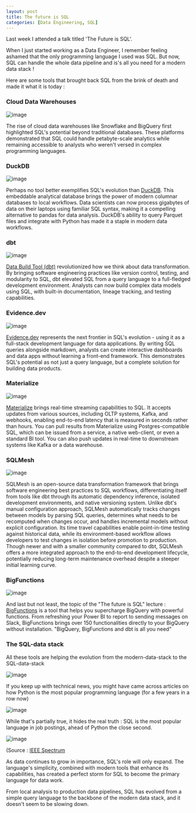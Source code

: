 ```yaml
---
layout: post
title: The future is SQL
categories: [Data Engineering, SQL]
---
```


Last week I attended a talk titled 'The Future is SQL'.

When I just started working as a Data Engineer, I remember feeling ashamed that the only programming language I used was SQL.
But now, SQL can handle the whole data pipeline and is's all you need for a modern data stack !

Here are some tools that brought back SQL from the brink of death and made it what it is today :

### Cloud Data Warehouses 

![image](https://github.com/user-attachments/assets/efc54377-3ac5-4c4e-b0ee-1084c3ae8b50)

The rise of cloud data warehouses like Snowflake and BigQuery first highlighted SQL's potential beyond traditional databases. 
These platforms demonstrated that SQL could handle petabyte-scale analytics while remaining accessible to analysts who weren't versed in complex programming languages.

### DuckDB

![image](https://github.com/user-attachments/assets/63d4672b-37c8-4ccc-9939-9cc66a12c085)

Perhaps no tool better exemplifies SQL's evolution than [DuckDB](https://duckdb.org/). This embeddable analytical database brings the power of modern columnar databases to local workflows. 
Data scientists can now process gigabytes of data on their laptops using familiar SQL syntax, making it a compelling alternative to pandas for data analysis. 
DuckDB's ability to query Parquet files and integrate with Python has made it a staple in modern data workflows.

### dbt 

![image](https://github.com/user-attachments/assets/d12416ac-37eb-4a75-8760-1a486d171313)

[Data Build Tool (dbt)](https://www.getdbt.com/) revolutionized how we think about data transformation. 
By bringing software engineering practices like version control, testing, and modularity to SQL, dbt elevated SQL from a query language to a full-fledged development environment. 
Analysts can now build complex data models using SQL, with built-in documentation, lineage tracking, and testing capabilities.

### Evidence.dev

![image](https://github.com/user-attachments/assets/8e9cbf68-7b83-4c68-8c79-b4de7c134ddb)

[Evidence.dev](https://evidence.dev/) represents the next frontier in SQL's evolution - using it as a full-stack development language for data applications. 
By writing SQL queries alongside markdown, analysts can create interactive dashboards and data apps without learning a front-end framework. 
This demonstrates SQL's potential as not just a query language, but a complete solution for building data products.

### Materialize 

![image](https://github.com/user-attachments/assets/e3da2c00-08a5-4d2b-9557-50a984990bfb)

[Materialize](https://materialize.com/) brings real-time streaming capabilities to SQL.
It accepts updates from various sources, including OLTP systems, Kafka, and webhooks, enabling end-to-end latency that is measured in seconds rather than hours.
You can pull results from Materialize using Postgres-compatible SQL, which can be issued from a service, a native web-client, or even a standard BI tool. 
You can also push updates in real-time to downstream systems like Kafka or a data warehouse.

### SQLMesh

![image](https://github.com/user-attachments/assets/6c77c59b-7ef0-41b5-a6c9-bb75852757bf)

SQLMesh is an open-source data transformation framework that brings software engineering best practices to SQL workflows, differentiating itself from tools like dbt through its automatic dependency inference, isolated development environments, and native versioning system. Unlike dbt's manual configuration approach, SQLMesh automatically tracks changes between models by parsing SQL queries, determines what needs to be recomputed when changes occur, and handles incremental models without explicit configuration. Its time travel capabilities enable point-in-time testing against historical data, while its environment-based workflow allows developers to test changes in isolation before promotion to production. Though newer and with a smaller community compared to dbt, SQLMesh offers a more integrated approach to the end-to-end development lifecycle, potentially reducing long-term maintenance overhead despite a steeper initial learning curve.


### BigFunctions

![image](https://github.com/user-attachments/assets/ea6adf15-304f-42b0-9f73-fdaf63252270)

And last but not least, the topic of the "The future is SQL" lecture : [BigFunctions](https://unytics.io/bigfunctions/) is a tool that helps you supercharge BigQuery with powerful functions.
From refreshing your Power BI to report to sending messages on Slack, BigFunctions brings over 150 functionalities directly to your BigQuery without installation.
"BigQuery, BigFunctions and dbt is all you need"

### The SQL-data stack

All these tools are helping the evolution from the modern-data-stack to the SQL-data-stack 

![image](https://github.com/user-attachments/assets/e61cdf15-3196-468a-8995-25a0fa30d7e9)

If you keep up with technical news, you might have came across articles on how Python is the most popular programming language (for a few years in a row now)

![image](https://github.com/user-attachments/assets/b57db124-fab1-43fa-9034-d0c305e7417c)

While that's partially true, it hides the real truth : SQL is the most popular language in job postings, ahead of Python the close second.  

![image](https://github.com/user-attachments/assets/8f518239-375f-43ed-83f7-559c23a998a5)

(Source : [IEEE Spectrum](https://spectrum.ieee.org/top-programming-languages-2024)

As data continues to grow in importance, SQL's role will only expand. 
The language's simplicity, combined with modern tools that enhance its capabilities, has created a perfect storm for SQL to become the primary language for data work. 

From local analysis to production data pipelines, SQL has evolved from a simple query language to the backbone of the modern data stack, and it doesn't seem to be slowing down.

